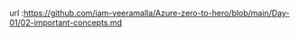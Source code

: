 url :https://github.com/iam-veeramalla/Azure-zero-to-hero/blob/main/Day-01/02-important-concepts.md
